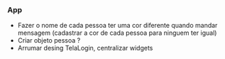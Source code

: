 ### App

- Fazer o nome de cada pessoa ter uma cor diferente quando mandar mensagem (cadastrar a cor de cada pessoa para ninguem ter igual)
- Criar objeto pessoa ?
- Arrumar desing TelaLogin, centralizar widgets
